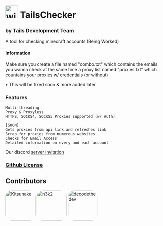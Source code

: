 # <img alt="window" width="40px" src="https://raw.githubusercontent.com/YuuKomoe/TailsChecker/main/utils/TCIcon.png"> TailsChecker
### by Tails Development Team

A tool for checking minecraft accounts (Being Worked)

#### Information
Make sure you create a file named "combo.txt" which contains the emails you wanna check
at the same time a proxy list named "proxies.txt" which countains your proxies w/ credentials (or without)

• This will be fixed soon & more added later.

### <a color="#FFF">Features</a>
```
Multi-threading
Proxy & Proxyless
HTTPS, SOCKS4, SOCKS5 Proxies supported (w/ Auth)

[SOON]
Gets proxies from api link and refreshes link
Scrap for proxies from numerous websites
Checks for Email Access
Detailed information on every and each account
```
Our discord [server invitation](https://discord.gg/bYgXQp9Cv8)

### [Github License](https://github.com/YuuKomoe/tailschecker/blob/main/LICENSE)

## Contributors
[<img alt="Kitsunake" src="https://github.com/yuukomoe.png?size=128" width="96px" style="border-radius:20px">](https://github.com/YuuKomoe)
[<img alt="n3k2" src="https://github.com/n3k2.png?size=128" width="96px" style="border-radius:20px;">](https://github.com/n3k2)
[<img alt="decodethedev" src="https://github.com/decodethedev.png?size=128" width="96px" style="border-radius:20px;">](https://github.com/decodethedev)
